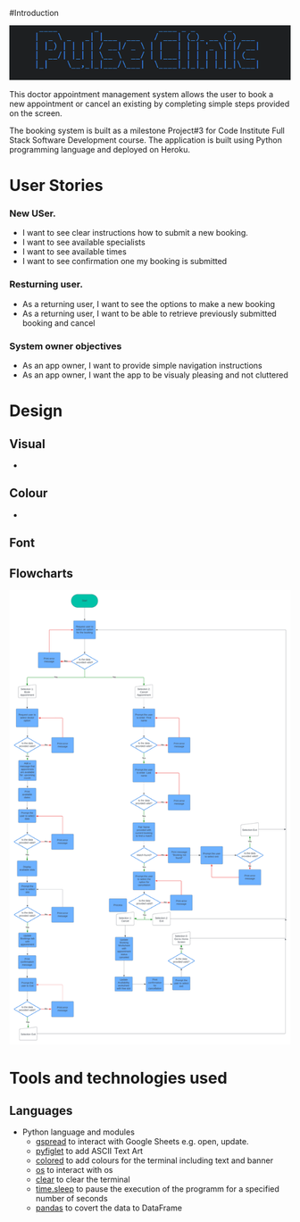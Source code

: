 #Introduction

![Booking system banner](/assets/images/banner.PNG)

This doctor appointment management system allows the user to book a new appointment or cancel an existing by completing simple steps provided on the screen.

The booking system is built as a milestone Project#3 for Code Institute Full Stack Software Development course. The application is built using Python programming language and deployed on Heroku.

# User Stories

### New USer.

- I want to see clear instructions how to submit a new booking.
- I want to see available specialists
- I want to see available times
- I want to see confirmation one my booking is submitted

### Resturning user.

- As a returning user, I want to see the options to make a new booking 
- As a returning user, I want to be able to retrieve previously submitted booking and cancel

### System owner objectives

- As an app owner, I want to provide simple navigation instructions
- As an app owner, I want the app to be visualy pleasing and not cluttered


# Design

## Visual

- 

## Colour

-

## Font


## Flowcharts

![Pulse clinic flow chart](assets/images/flowchart.png)

# Tools and technologies used

## Languages

- Python language and modules
    - [gspread](https://pypi.org/project/gspread/) to interact with Google Sheets e.g. open, update. 
    - [pyfiglet](https://pypi.org/project/pyfiglet/) to add ASCII Text Art
    - [colored](https://pypi.org/project/colored/) to add colours for the terminal including text and banner
    - [os](https://docs.python.org/3/library/os.html) to interact with os
    - [clear](https://pypi.org/project/clear/) to clear the terminal
    - [time.sleep](https://docs.python.org/3/library/time.html?highlight=sleep#time.sleep) to pause the execution of the programm for a specified number of seconds
    - [pandas]() to covert the data to DataFrame
